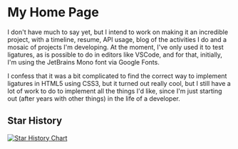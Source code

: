 # My Home Page

I don't have much to say yet, but I intend to work on making it an incredible project, with a timeline, resume, API usage, blog of the activities I do and a mosaic of projects I'm developing. At the moment, I've only used it to test ligatures, as is possible to do in editors like VSCode, and for that, initially, I'm using the JetBrains Mono font via Google Fonts. 

I confess that it was a bit complicated to find the correct way to implement ligatures in HTML5 using CSS3, but it turned out really cool, but I still have a lot of work to do to implement all the things I'd like, since I'm just starting out (after years with other things) in the life of a developer.

## Star History

<a href="https://star-history.com/#trelovodracir/trelovodracir.github.io&Timeline">
 <picture>
   <source media="(prefers-color-scheme: dark)" srcset="https://api.star-history.com/svg?repos=trelovodracir/trelovodracir.github.io&type=Timeline&theme=dark" />
   <source media="(prefers-color-scheme: light)" srcset="https://api.star-history.com/svg?repos=trelovodracir/trelovodracir.github.io&type=Timeline" />
   <img alt="Star History Chart" src="https://api.star-history.com/svg?repos=trelovodracir/trelovodracir.github.io&type=Timeline" />
 </picture>
</a>
